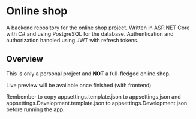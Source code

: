 Online shop
======
A backend repository for the online shop project. Written in ASP.NET Core with C# and using PostgreSQL for the database. Authentication and authorization handled using JWT with refresh tokens.

Overview
------
This is only a personal project and **NOT** a full-fledged online shop.

Live preview will be available once finished (with frontend).

Rembember to copy appsettings.template.json to appsettings.json and appsettings.Development.template.json to appsettings.Development.json before running the app.